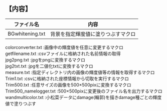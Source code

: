 ## **【内容】**  
| ファイル名 | 内容 |
| ---- | ---- |
|BGwhitening.txt|		背景を指定輝度値に塗りつぶすマクロ  |
colorconverter.txt	:画像中の輝度値を任意に変更するマクロ  
getfilename.txt		:csvファイルに格納された名前情報の取得  
jpg2png.txt		:jpgをpngに変換するマクロ  
jpg2txt.txt		:jpgを二値化txtに変換するマクロ  
measure.txt		:指定ディレクトリ内の画像の輝度値等の情報を取得するマクロ  
Trim1.txt		:csvに格納された座標情報から切取を実行するマクロ  
Trim500.txt		:任意サイズの画像を500×500pixに変換するマクロ  
Trim500_namelogger.txt	:500×500pixに変更後のファイル名を出力するマクロ  
wandmulticolor.txt	:小松菜データにdamage(輪郭)を描きdamage種ごとの輝度値で塗りつぶす  
